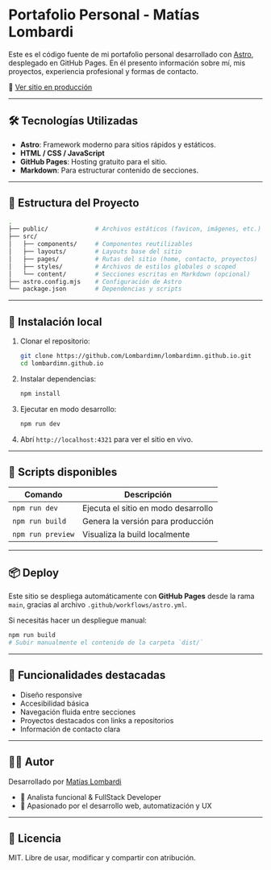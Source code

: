 # Portafolio Personal - Matías Lombardi

Este es el código fuente de mi portafolio personal desarrollado con [Astro](https://astro.build/), desplegado en GitHub Pages. En él presento información sobre mí, mis proyectos, experiencia profesional y formas de contacto.

🔗 [Ver sitio en producción](https://lombardimn.github.io/)

---

## 🛠 Tecnologías Utilizadas

- **Astro**: Framework moderno para sitios rápidos y estáticos.
- **HTML / CSS / JavaScript**
- **GitHub Pages**: Hosting gratuito para el sitio.
- **Markdown**: Para estructurar contenido de secciones.

---

## 📁 Estructura del Proyecto

```bash
.
├── public/             # Archivos estáticos (favicon, imágenes, etc.)
├── src/
│   ├── components/     # Componentes reutilizables
│   ├── layouts/        # Layouts base del sitio
│   ├── pages/          # Rutas del sitio (home, contacto, proyectos)
│   ├── styles/         # Archivos de estilos globales o scoped
│   └── content/        # Secciones escritas en Markdown (opcional)
├── astro.config.mjs    # Configuración de Astro
└── package.json        # Dependencias y scripts
```

---

## 🚀 Instalación local

1. Clonar el repositorio:

   ```bash
   git clone https://github.com/Lombardimn/lombardimn.github.io.git
   cd lombardimn.github.io
   ```

2. Instalar dependencias:

   ```bash
   npm install
   ```

3. Ejecutar en modo desarrollo:

   ```bash
   npm run dev
   ```

4. Abrí `http://localhost:4321` para ver el sitio en vivo.

---

## 🧪 Scripts disponibles

| Comando            | Descripción                            |
|--------------------|----------------------------------------|
| `npm run dev`      | Ejecuta el sitio en modo desarrollo    |
| `npm run build`    | Genera la versión para producción      |
| `npm run preview`  | Visualiza la build localmente          |

---

## 📦 Deploy

Este sitio se despliega automáticamente con **GitHub Pages** desde la rama `main`, gracias al archivo `.github/workflows/astro.yml`.

Si necesitás hacer un despliegue manual:

```bash
npm run build
# Subir manualmente el contenido de la carpeta `dist/`
```

---

## 📌 Funcionalidades destacadas

- Diseño responsive
- Accesibilidad básica
- Navegación fluida entre secciones
- Proyectos destacados con links a repositorios
- Información de contacto clara

---

## 🧑‍💻 Autor

Desarrollado por [Matías Lombardi](https://lombardimn.github.io/)

- 💼 Analista funcional & FullStack Developer
- 🧠 Apasionado por el desarrollo web, automatización y UX

---

## 📄 Licencia

MIT. Libre de usar, modificar y compartir con atribución.
